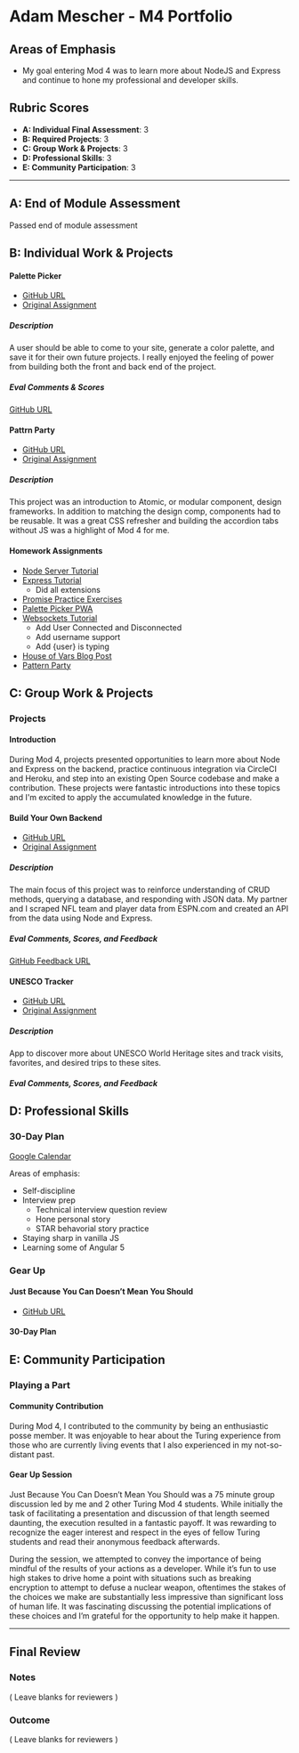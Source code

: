 # Adam Mescher - M4 Portfolio

## Areas of Emphasis

* My goal entering Mod 4 was to learn more about NodeJS and Express and continue to hone my professional and developer skills.

## Rubric Scores

* **A: Individual Final Assessment**: 3
* **B: Required Projects**: 3
* **C: Group Work & Projects**: 3
* **D: Professional Skills**: 3
* **E: Community Participation**: 3

-----------------------

## A: End of Module Assessment

Passed end of module assessment

## B: Individual Work & Projects

#### Palette Picker

* [GitHub URL](https://github.com/adammescher/palette-picker)
* [Original Assignment](http://frontend.turing.io/projects/palette-picker.html)

##### Description

A user should be able to come to your site, generate a color palette, and save it for their own future projects. I really enjoyed the feeling of power from building both the front and back end of the project. 

##### Eval Comments & Scores

[GitHub URL](https://github.com/turingschool/front-end-submissions-public/blob/master/1706/mod-4/palette-picker/adam-mescher.md)


#### Pattrn Party

* [GitHub URL](http://frontend.turing.io/projects/pattrn-party.html)
* [Original Assignment](http://frontend.turing.io/projects/pattrn-party.html)

##### Description

This project was an introduction to Atomic, or modular component, design frameworks. In addition to matching the design comp, components had to be reusable. It was a great CSS refresher and building the accordion tabs without JS was a highlight of Mod 4 for me.

#### Homework Assignments

* [Node Server Tutorial](https://github.com/AdamMescher/introduction-to-node.js)
* [Express Tutorial](https://github.com/AdamMescher/intro-to-express-js)
  * Did all extensions
* [Promise Practice Exercises](https://github.com/AdamMescher/promises-practice)
* [Palette Picker PWA](https://github.com/AdamMescher/palette-picker)
* [Websockets Tutorial](https://github.com/AdamMescher/socket-io-hw)
  * Add User Connected and Disconnected
  * Add username support
  * Add {user} is typing
* [House of Vars Blog Post](https://medium.com/@admescher/the-journey-of-a-thousand-commas-begins-with-a-single-commit-8b170b7a48c0)
* [Pattern Party](https://github.com/AdamMescher/pattrn-party)

## C: Group Work & Projects

### Projects

#### Introduction

During Mod 4, projects presented opportunities to learn more about Node and Express on the backend, practice continuous integration via CircleCI and Heroku, and step into an existing Open Source codebase and make a contribution. These projects were fantastic introductions into these topics and I'm excited to apply the accumulated knowledge in the future.

#### Build Your Own Backend

* [GitHub URL](https://github.com/jenPlusPlus/build-your-own-backend)
* [Original Assignment](http://frontend.turing.io/projects/build-your-own-backend.html)

##### Description

The main focus of this project was to reinforce understanding of CRUD methods, querying a database, and responding with JSON data. My partner and I scraped NFL team and player data from ESPN.com and created an API from the data using Node and Express. 

##### Eval Comments, Scores, and Feedback

[GitHub Feedback URL](https://github.com/turingschool/front-end-submissions-public/blob/master/1706/mod-4/byob/Jen%26Adam.md)

#### UNESCO Tracker

* [GitHub URL](https://github.com/alexbanister/unesco)
* [Original Assignment](http://frontend.turing.io/projects/capstone.html)

##### Description

App to discover more about UNESCO World Heritage sites and track visits, favorites, and desired trips to these sites.

##### Eval Comments, Scores, and Feedback

## D: Professional Skills

### 30-Day Plan

[Google Calendar](https://calendar.google.com/calendar?cid=YjQ1NHM4bHRpZDI1MmNzYWhtMWZqaGxhZW9AZ3JvdXAuY2FsZW5kYXIuZ29vZ2xlLmNvbQ)

Areas of emphasis: 
* Self-discipline
* Interview prep
  * Technical interview question review
  * Hone personal story
  * STAR behavorial story practice
* Staying sharp in vanilla JS
* Learning some of Angular 5


### Gear Up

#### Just Because You Can Doesn’t Mean You Should

* [GitHub URL](https://github.com/turingschool/gear-up/blob/master/m4_sessions/1711-inning/Group_6.md)

#### 30-Day Plan

## E: Community Participation

### Playing a Part

#### Community Contribution

During Mod 4, I contributed to the community by being an enthusiastic posse member.  It was enjoyable to hear about the Turing experience from those who are currently living events that I also experienced in my not-so-distant past. 

#### Gear Up Session

Just Because You Can Doesn’t Mean You Should was a 75 minute group discussion led by me and 2 other Turing Mod 4 students. While initially the task of facilitating a presentation and discussion of that length seemed daunting, the execution resulted in a fantastic payoff. It was rewarding to recognize the eager interest and respect in the eyes of fellow Turing students and read their anonymous feedback afterwards. 

During the session, we attempted to convey the importance of being mindful of the results of your actions as a developer. While it’s fun to use high stakes to drive home a point with situations such as breaking encryption to attempt to defuse a nuclear weapon, oftentimes the stakes of the choices we make are substantially less impressive than significant loss of human life. It was fascinating discussing the potential implications of these choices and I’m grateful for the opportunity to help make it happen.

------------------

## Final Review

### Notes

( Leave blanks for reviewers )

### Outcome

( Leave blanks for reviewers )

